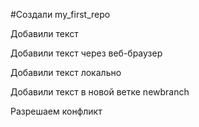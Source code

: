 #Создали my_first_repo

Добавили текст

Добавили текст через веб-браузер

Добавили текст локально

 Добавили текст в новой ветке newbranch

 Разрешаем конфликт
